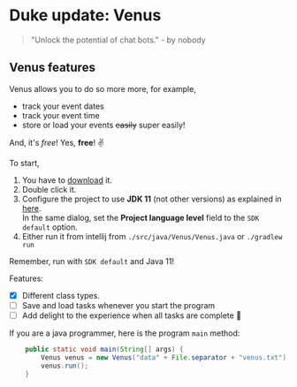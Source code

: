 # Duke update: Venus

> "Unlock the potential of chat bots." - by nobody

## Venus features

Venus allows you to do so more more, for example,
- track your event dates
- track your event time
- store or load your events ~~easily~~ super easily!

And, it's _free_! Yes, **free**! :v:

To start,
1. You have to [download](https://github.com/peterXGD/ip) it.
2. Double click it.
3. Configure the project to use **JDK 11** (not other versions) as explained in [here](https://www.jetbrains.com/help/idea/sdk.html#set-up-jdk).<br>
   In the same dialog, set the **Project language level** field to the `SDK default` option.
4. Either run it from intellij from `./src/java/Venus/Venus.java` or `./gradlew run`

Remember, run with `SDK default` and Java 11!

Features:
- [x] Different class types.
- [ ] Save and load tasks whenever you start the program
- [ ] Add delight to the experience when all tasks are complete :tada:

If you are a java programmer, here is the program `main` method:

```java
    public static void main(String[] args) {
        Venus venus = new Venus("data" + File.separator + "venus.txt");
        venus.run();
    }
```

